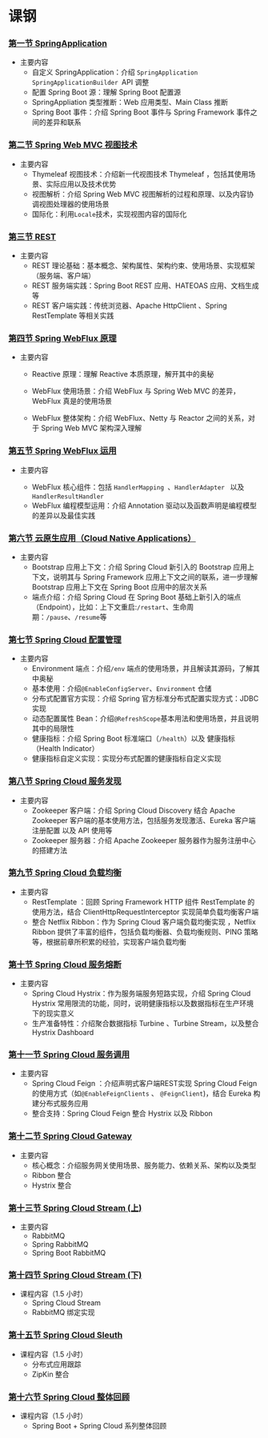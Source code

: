 # 课钢

### [第一节 SpringApplication](lesson-1)

* 主要内容
  * 自定义 SpringApplication：介绍 `SpringApplication ` `SpringApplicationBuilder `API 调整
  * 配置 Spring Boot 源：理解 Spring Boot 配置源
  * SpringAppliation 类型推断：Web 应用类型、Main Class 推断
  * Spring Boot 事件：介绍 Spring Boot 事件与 Spring Framework 事件之间的差异和联系

### [第二节 Spring Web MVC 视图技术](lesson-2)

* 主要内容
  * Thymeleaf 视图技术：介绍新一代视图技术 Thymeleaf ，包括其使用场景、实际应用以及技术优势
  * 视图解析：介绍 Spring Web MVC 视图解析的过程和原理、以及内容协调视图处理器的使用场景
  * 国际化：利用`Locale`技术，实现视图内容的国际化

### [第三节 REST](lesson-3)

* 主要内容
  * REST 理论基础：基本概念、架构属性、架构约束、使用场景、实现框架（服务端、客户端）
  * REST 服务端实践：Spring Boot REST 应用、HATEOAS 应用、文档生成等
  * REST 客户端实践：传统浏览器、Apache HttpClient 、Spring RestTemplate 等相关实践

### [第四节 Spring WebFlux 原理](lesson-4)

* 主要内容

    * Reactive 原理：理解 Reactive 本质原理，解开其中的奥秘

    * WebFlux 使用场景：介绍 WebFlux 与 Spring Web MVC 的差异，WebFlux 真是的使用场景

    * WebFlux 整体架构：介绍 WebFlux、Netty 与 Reactor 之间的关系，对于 Spring Web MVC 架构深入理解

      

### [第五节 Spring WebFlux 运用](lesson-5)

* 主要内容

  * WebFlux 核心组件：包括 `HandlerMapping `、`HandlerAdapter ` 以及 `HandlerResultHandler `
  * WebFlux 编程模型运用：介绍 Annotation 驱动以及函数声明是编程模型的差异以及最佳实践



### [第六节 云原生应用（Cloud Native Applications）](lesson-6)

- 主要内容
  - Bootstrap 应用上下文：介绍 Spring Cloud 新引入的 Bootstrap 应用上下文，说明其与 Spring Framework 应用上下文之间的联系，进一步理解 Bootstrap 应用上下文在 Spring Boot 应用中的层次关系
  - 端点介绍：介绍 Spring Cloud 在 Spring Boot 基础上新引入的端点（Endpoint），比如：上下文重启:`/restart`、生命周期：`/pause`、`/resume`等

### [第七节 Spring Cloud 配置管理](lesson-7)

- 主要内容
  - Environment 端点：介绍`/env` 端点的使用场景，并且解读其源码，了解其中奥秘
  - 基本使用：介绍`@EnableConfigServer`、`Environment` 仓储
  - 分布式配置官方实现：介绍 Spring 官方标准分布式配置实现方式：JDBC 实现
  - 动态配置属性 Bean：介绍`@RefreshScope`基本用法和使用场景，并且说明其中的局限性
  - 健康指标：介绍 Spring Boot 标准端口（`/health`）以及 健康指标（Health Indicator）
  - 健康指标自定义实现：实现分布式配置的健康指标自定义实现

### [第八节 Spring Cloud 服务发现](lesson-8)

- 主要内容
  - Zookeeper 客户端：介绍 Spring Cloud Discovery 结合 Apache Zookeeper 客户端的基本使用方法，包括服务发现激活、Eureka 客户端注册配置 以及 API 使用等
  - Zookeeper 服务器：介绍 Apache Zookeeper 服务器作为服务注册中心的搭建方法

### [第九节 Spring Cloud 负载均衡](lesson-9)

- 主要内容
  - RestTemplate ：回顾 Spring Framework HTTP 组件 RestTemplate 的使用方法，结合 ClientHttpRequestInterceptor 实现简单负载均衡客户端
  - 整合 Netflix Ribbon：作为 Spring Cloud 客户端负载均衡实现 ，Netflix Ribbon 提供了丰富的组件，包括负载均衡器、负载均衡规则、PING 策略等，根据前章所积累的经验，实现客户端负载均衡

### [第十节 Spring Cloud 服务熔断](lesson-10)

- 主要内容
  - Spring Cloud Hystrix：作为服务端服务短路实现，介绍 Spring Cloud Hystrix 常用限流的功能，同时，说明健康指标以及数据指标在生产环境下的现实意义
  - 生产准备特性：介绍聚合数据指标 Turbine 、Turbine Stream，以及整合 Hystrix Dashboard

### [第十一节 Spring Cloud 服务调用](lesson-11)

- 主要内容
  - Spring Cloud Feign ：介绍声明式客户端REST实现 Spring Cloud Feign的使用方式（如`@EnableFeignClients` 、 `@FeignClient`)，结合 Eureka 构建分布式服务应用
  - 整合支持：Spring Cloud Feign 整合 Hystrix 以及 Ribbon

### [第十二节 Spring Cloud Gateway](lesson-12)

- 主要内容
  - 核心概念：介绍服务网关使用场景、服务能力、依赖关系、架构以及类型
  - Ribbon 整合
  - Hystrix 整合



### [第十三节 Spring Cloud Stream (上)](lesson-13)

- 主要内容
  - RabbitMQ
  - Spring RabbitMQ
  - Spring Boot RabbitMQ

### [第十四节 Spring Cloud Stream (下)](lesson-14)

- 课程内容（1.5 小时）
  - Spring Cloud Stream 
  - RabbitMQ 绑定实现



### [第十五节 Spring Cloud Sleuth](lesson-15)

- 课程内容（1.5 小时）
  - 分布式应用跟踪
  - ZipKin 整合

### [第十六节 Spring Cloud 整体回顾](lesson-16)

- 课程内容（1.5 小时）
  - Spring Boot + Spring Cloud 系列整体回顾

